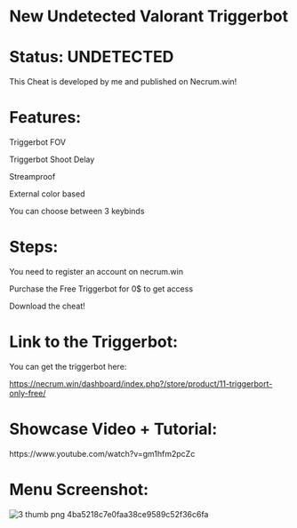 
# New Undetected Valorant Triggerbot


<h1>Status: UNDETECTED</h1>


This Cheat is developed by me and published on Necrum.win!

<h1>Features:</h1>

Triggerbot FOV

Triggerbot Shoot Delay

Streamproof

External color based

You can choose between 3 keybinds

<h1>Steps:</h1>

You need to register an account on necrum.win

Purchase the Free Triggerbot for 0$ to get access

Download the cheat!

<h1>Link to the Triggerbot:</h1>
You can get the triggerbot here:

https://necrum.win/dashboard/index.php?/store/product/11-triggerbort-only-free/


<h1>Showcase Video + Tutorial:</h1>
https://www.youtube.com/watch?v=gm1hfm2pcZc

<h1>Menu Screenshot:</h1>

![3 thumb png 4ba5218c7e0faa38ce9589c52f36c6fa](https://user-images.githubusercontent.com/116123222/210018028-cd636c0f-f647-4289-b217-2e51e1c390d9.png)
